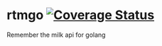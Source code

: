 rtmgo [![Coverage Status](https://coveralls.io/repos/github/parroty/rtmgo/badge.svg?branch=master)](https://coveralls.io/github/parroty/rtmgo?branch=master)
============

Remember the milk api for golang
